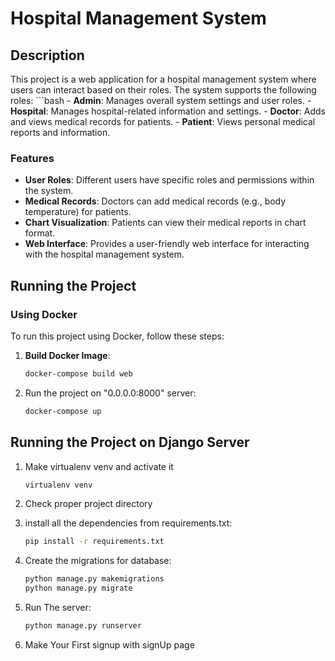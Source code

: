 # Hospital Management System

## Description

This project is a web application for a hospital management system where users can interact based on their roles. The system supports the following roles:
    ```bash
    - **Admin**: Manages overall system settings and user roles.
    - **Hospital**: Manages hospital-related information and settings.
    - **Doctor**: Adds and views medical records for patients.
    - **Patient**: Views personal medical reports and information.

### Features

- **User Roles**: Different users have specific roles and permissions within the system.
- **Medical Records**: Doctors can add medical records (e.g., body temperature) for patients.
- **Chart Visualization**: Patients can view their medical reports in chart format.
- **Web Interface**: Provides a user-friendly web interface for interacting with the hospital management system.

## Running the Project

### Using Docker

To run this project using Docker, follow these steps:

1. **Build Docker Image**:
   ```bash
   docker-compose build web

2. Run the project on "0.0.0.0:8000" server:
   ```bash
   docker-compose up

## Running the Project on Django Server

1. Make virtualenv venv and activate it
   ```bash
   virtualenv venv

2. Check proper project directory

3. install all the dependencies from requirements.txt:
   ```bash
   pip install -r requirements.txt

4. Create the migrations for database:
   ```bash
   python manage.py makemigrations
   python manage.py migrate

5. Run The server:
   ```bash
   python manage.py runserver

6. Make Your First signup with signUp page
